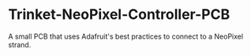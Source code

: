 # Trinket-NeoPixel-Controller-PCB
A small PCB that uses Adafruit's best practices to connect to a NeoPixel strand. 
